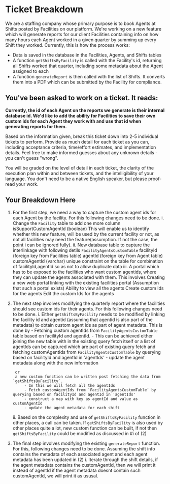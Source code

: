 # Ticket Breakdown
We are a staffing company whose primary purpose is to book Agents at Shifts posted by Facilities on our platform. We're working on a new feature which will generate reports for our client Facilities containing info on how many hours each Agent worked in a given quarter by summing up every Shift they worked. Currently, this is how the process works:

- Data is saved in the database in the Facilities, Agents, and Shifts tables
- A function `getShiftsByFacility` is called with the Facility's id, returning all Shifts worked that quarter, including some metadata about the Agent assigned to each
- A function `generateReport` is then called with the list of Shifts. It converts them into a PDF which can be submitted by the Facility for compliance.

## You've been asked to work on a ticket. It reads:

**Currently, the id of each Agent on the reports we generate is their internal database id. We'd like to add the ability for Facilities to save their own custom ids for each Agent they work with and use that id when generating reports for them.**


Based on the information given, break this ticket down into 2-5 individual tickets to perform. Provide as much detail for each ticket as you can, including acceptance criteria, time/effort estimates, and implementation details. Feel free to make informed guesses about any unknown details - you can't guess "wrong".


You will be graded on the level of detail in each ticket, the clarity of the execution plan within and between tickets, and the intelligibility of your language. You don't need to be a native English speaker, but please proof-read your work.

## Your Breakdown Here
1. For the first step, we need a way to capture the custom agent ids for each Agent by the facility. For this following changes need to be done. 
    i. Change the `Facility` table to add one more column
        isSupportCustomAgentId (boolean)
        This will enable us to identify whether this new feature, will be used by the current facility or not, as not all facilities may need the feature(assumption. If not the case, the point i can be ignored fully).
    ii. New database table to capture the interlinkage with following detils
        `FacilityAgentsCustomTable`
            facilityId (foreign key from Facilities table)
            agentId (foreign key from Agent table)
            customAgentId (varchar)
            unique constraint on the table for combination of facilityId,agentId so as not to allow duplicate data
    iii. A portal which has to be exposed to the facilities who want custom agentids, where they can update the agents associated with them. This involves
        Creating a new web portal linking with the existing facilities portal (Assumption that such a portal exists)
        Ability to view all the agents
        Create custom Ids for the agents
        Edit the custom Ids for the agents
2. The next step involves modifying the quarterly report where the facilities should see custom ids for their agents. For this following changes need to be done.
    i. Either 
        `getShiftsByFacility` needs to be modified by linking the facility id and agentid (assuming that agentid is also part of the metadata) to obtain custom agent ids as part of agent metadata. This is done by
            - Fetching custom agentIds from `FacilityAgentsCustomTable` table based on facilityId and agentId. 
            - This can be achieved either joining the new table with in the existing query fetch itself or a list of agentIds can be captured which are part of existing query fetch and fetching customAgentIds from `FacilityAgentsCustomTable` by querying based on facilityId and agentId in 'agentIds'
            - update the agent metadata along with the new information

        or 
        a new custom function can be written post fetching the data from `getShiftsByFacility`. 
            - In this we will fetch all the agentIds
            - Fetch customAgentIds from `FacilityAgentsCustomTable` by querying based on facilityId and agentId in 'agentIds'
            - construct a map with key as agentId and value as customAgentId
            - update the agent metadata for each shift
    ii. Based on the complexity and use of `getShiftsByFacility` function in other places, a call can be taken. If `getShiftsByFacility` is also used by other places quite a lot, new custom function can be built, if not then `getShiftsByFacility` could be modified as discussed in #i of (2)
3. The final step involves modifying the existing `generateReport` function. For this, following changes need to be done. Assuming the shift info contains the metadata of each associated agent and each agent metadata has been updated in (2)
    i. Iterate through the shift details, 
        if the agent metadata contains the customAgentId, then we will print it instead of agentId
        if the agent metadata doesnt contain such customAgentId, we will print it as ususal.